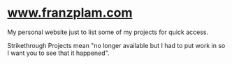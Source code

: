 # www.franzplam.com

My personal website just to list some of my projects for quick access.

Strikethrough Projects mean "no longer available but I had to put work in so I want you to see that it happened".

